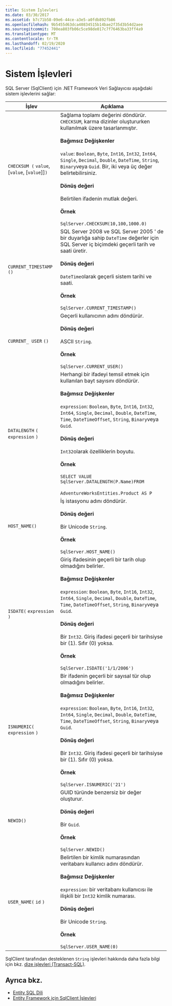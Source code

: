 ```yaml
---
title: Sistem İşlevleri
ms.date: 03/30/2017
ms.assetid: b7c71b58-09e6-44ce-a3e5-a0fdb892fb86
ms.openlocfilehash: 9b5455d63dca40834515b14bae2f35d3b54d2aee
ms.sourcegitcommit: 700ea803fb06c5ce98de017c7f76463ba33ff4a9
ms.translationtype: MT
ms.contentlocale: tr-TR
ms.lasthandoff: 02/19/2020
ms.locfileid: "77452441"
---
```

# <a name="system-functions"></a>Sistem İşlevleri
SQL Server (SqlClient) için .NET Framework Veri Sağlayıcısı aşağıdaki sistem işlevlerini sağlar:  
  
|İşlev|Açıklama|  
|--------------|-----------------|  
|`CHECKSUM (` `value`, [`value`, [`value`]]`)`|Sağlama toplamı değerini döndürür. `CHECKSUM`, karma dizinler oluştururken kullanılmak üzere tasarlanmıştır.<br /><br /> **Bağımsız Değişkenler**<br /><br /> `value`: `Boolean`, `Byte`, `Int16`, `Int32`, `Int64`, `Single`, `Decimal`, `Double`, `DateTime`, `String`, `Binary`veya `Guid`. Bir, iki veya üç değer belirtebilirsiniz.<br /><br /> **Dönüş değeri**<br /><br /> Belirtilen ifadenin mutlak değeri.<br /><br /> **Örnek**<br /><br /> `SqlServer.CHECKSUM(10,100,1000.0)`|  
|`CURRENT_TIMESTAMP ()`|SQL Server 2008 ve SQL Server 2005 ' de bir duyarlığa sahip `DateTime` değerler için SQL Server iç biçimdeki geçerli tarih ve saati üretir.<br /><br /> **Dönüş değeri**<br /><br /> `DateTime`olarak geçerli sistem tarihi ve saati.<br /><br /> **Örnek**<br /><br /> `SqlServer.CURRENT_TIMESTAMP()`|  
|`CURRENT_ USER` `()`|Geçerli kullanıcının adını döndürür.<br /><br /> **Dönüş değeri**<br /><br /> ASCII `String`.<br /><br /> **Örnek**<br /><br /> `SqlServer.CURRENT_USER()`|  
|`DATALENGTH` `(` `expression` `)`|Herhangi bir ifadeyi temsil etmek için kullanılan bayt sayısını döndürür.<br /><br /> **Bağımsız Değişkenler**<br /><br /> `expression`: `Boolean`, `Byte`, `Int16`, `Int32`, `Int64`, `Single`, `Decimal`, `Double`, `DateTime`, `Time`, `DateTimeOffset`, `String`, `Binary`veya `Guid`.<br /><br /> **Dönüş değeri**<br /><br /> `Int32`olarak özelliklerin boyutu.<br /><br /> **Örnek**<br /><br /> `SELECT VALUE SqlServer.DATALENGTH(P.Name)FROM`<br /><br /> `AdventureWorksEntities.Product AS P`|  
|`HOST_NAME()`|İş istasyonu adını döndürür.<br /><br /> **Dönüş değeri**<br /><br /> Bir Unicode `String`.<br /><br /> **Örnek**<br /><br /> `SqlServer.HOST_NAME()`|  
|`ISDATE(` `expression` `)`|Giriş ifadesinin geçerli bir tarih olup olmadığını belirler.<br /><br /> **Bağımsız Değişkenler**<br /><br /> `expression`: `Boolean`, `Byte`, `Int16`, `Int32`, `Int64`, `Single`, `Decimal`, `Double`, `DateTime`, `Time`, `DateTimeOffset`, `String`, `Binary`veya `Guid`.<br /><br /> **Dönüş değeri**<br /><br /> Bir `Int32`. Giriş ifadesi geçerli bir tarihsiyse bir (1). Sıfır (0) yoksa.<br /><br /> **Örnek**<br /><br /> `SqlServer.ISDATE('1/1/2006')`|  
|`ISNUMERIC(` `expression` `)`|Bir ifadenin geçerli bir sayısal tür olup olmadığını belirler.<br /><br /> **Bağımsız Değişkenler**<br /><br /> `expression`: `Boolean`, `Byte`, `Int16`, `Int32`, `Int64`, `Single`, `Decimal`, `Double`, `DateTime`, `Time`, `DateTimeOffset`, `String`, `Binary`veya `Guid`.<br /><br /> **Dönüş değeri**<br /><br /> Bir `Int32`. Giriş ifadesi geçerli bir tarihsiyse bir (1). Sıfır (0) yoksa.<br /><br /> **Örnek**<br /><br /> `SqlServer.ISNUMERIC('21')`|  
|`NEWID()`|GUID türünde benzersiz bir değer oluşturur.<br /><br /> **Dönüş değeri**<br /><br /> Bir `Guid`.<br /><br /> **Örnek**<br /><br /> `SqlServer.NEWID()`|  
|`USER_NAME(` `id` `)`|Belirtilen bir kimlik numarasından veritabanı kullanıcı adını döndürür.<br /><br /> **Bağımsız Değişkenler**<br /><br /> `expression`: bir veritabanı kullanıcısı ile ilişkili bir `Int32` kimlik numarası.<br /><br /> **Dönüş değeri**<br /><br /> Bir Unicode `String`.<br /><br /> **Örnek**<br /><br /> `SqlServer.USER_NAME(0)`|  
  
 SqlClient tarafından desteklenen `String` işlevleri hakkında daha fazla bilgi için bkz. [dize işlevleri (Transact-SQL)](/sql/t-sql/functions/string-functions-transact-sql).
  
## <a name="see-also"></a>Ayrıca bkz.

- [Entity SQL Dili](./language-reference/entity-sql-language.md)
- [Entity Framework için SqlClient İşlevleri](sqlclient-for-ef-functions.md)
